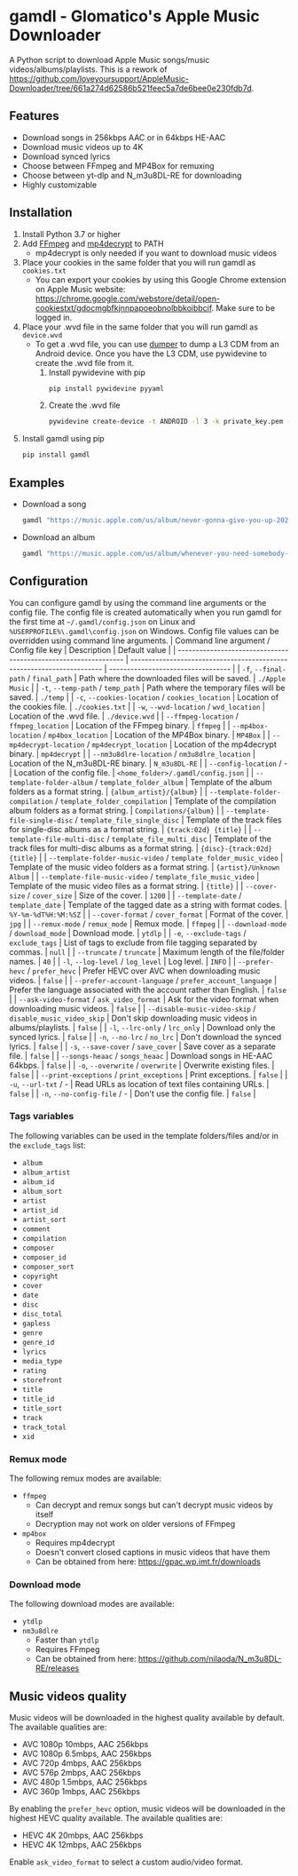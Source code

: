 # gamdl - Glomatico's Apple Music Downloader
A Python script to download Apple Music songs/music videos/albums/playlists. This is a rework of https://github.com/loveyoursupport/AppleMusic-Downloader/tree/661a274d62586b521feec5a7de6bee0e230fdb7d.

## Features
* Download songs in 256kbps AAC or in 64kbps HE-AAC
* Download music videos up to 4K
* Download synced lyrics
* Choose between FFmpeg and MP4Box for remuxing
* Choose between yt-dlp and N_m3u8DL-RE for downloading
* Highly customizable
  
## Installation
1. Install Python 3.7 or higher
2. Add [FFmpeg](https://ffmpeg.org/download.html) and [mp4decrypt](https://www.bento4.com/downloads/) to PATH
    * mp4decrypt is only needed if you want to download music videos
3. Place your cookies in the same folder that you will run gamdl as `cookies.txt`
    * You can export your cookies by using this Google Chrome extension on Apple Music website: https://chrome.google.com/webstore/detail/open-cookiestxt/gdocmgbfkjnnpapoeobnolbbkoibbcif. Make sure to be logged in.
4. Place your .wvd file in the same folder that you will run gamdl as `device.wvd`
    * To get a .wvd file, you can use [dumper](https://github.com/wvdumper/dumper) to dump a L3 CDM from an Android device. Once you have the L3 CDM, use pywidevine to create the .wvd file from it.
        1. Install pywidevine with pip
            ```bash
            pip install pywidevine pyyaml
            ```
        2. Create the .wvd file
            ```bash
            pywidevine create-device -t ANDROID -l 3 -k private_key.pem -c client_id.bin -o .
            ```
5. Install gamdl using pip
    ```bash
    pip install gamdl
    ```

## Examples
* Download a song
    ```bash
    gamdl "https://music.apple.com/us/album/never-gonna-give-you-up-2022-remaster/1626265761?i=1626265765"
    ```
* Download an album
    ```bash
    gamdl "https://music.apple.com/us/album/whenever-you-need-somebody-2022-remaster/1626265761"
    ```

## Configuration
You can configure gamdl by using the command line arguments or the config file. The config file is created automatically when you run gamdl for the first time at `~/.gamdl/config.json` on Linux and `%USERPROFILE%\.gamdl\config.json` on Windows. Config file values can be overridden using command line arguments.
| Command line argument / Config file key                         | Description                                                            | Default value                      |
| --------------------------------------------------------------- | ---------------------------------------------------------------------- | ---------------------------------- |
| `-f`, `--final-path` / `final_path`                             | Path where the downloaded files will be saved.                         | `./Apple Music`                    |
| `-t`, `--temp-path` / `temp_path`                               | Path where the temporary files will be saved.                          | `./temp`                           |
| `-c`, `--cookies-location` / `cookies_location`                 | Location of the cookies file.                                          | `./cookies.txt`                    |
| `-w`, `--wvd-location` / `wvd_location`                         | Location of the .wvd file.                                             | `./device.wvd`                     |
| `--ffmpeg-location` / `ffmpeg_location`                         | Location of the FFmpeg binary.                                         | `ffmpeg`                           |
| `--mp4box-location` / `mp4box_location`                         | Location of the MP4Box binary.                                         | `MP4Box`                           |
| `--mp4decrypt-location` / `mp4decrypt_location`                 | Location of the mp4decrypt binary.                                     | `mp4decrypt`                       |
| `--nm3u8dlre-location` / `nm3u8dlre_location`                   | Location of the N_m3u8DL-RE binary.                                    | `N_m3u8DL-RE`                      |
| `--config-location` / -                                         | Location of the config file.                                           | `<home_folder>/.gamdl/config.json` |
| `--template-folder-album` / `template_folder_album`             | Template of the album folders as a format string.                      | `{album_artist}/{album}`           |
| `--template-folder-compilation` / `template_folder_compilation` | Template of the compilation album folders as a format string.          | `Compilations/{album}`             |
| `--template-file-single-disc` / `template_file_single_disc`     | Template of the track files for single-disc albums as a format string. | `{track:02d} {title}`              |
| `--template-file-multi-disc` / `template_file_multi_disc`       | Template of the track files for multi-disc albums as a format string.  | `{disc}-{track:02d} {title}`       |
| `--template-folder-music-video` / `template_folder_music_video` | Template of the music video folders as a format string.                | `{artist}/Unknown Album`           |
| `--template-file-music-video` / `template_file_music_video`     | Template of the music video files as a format string.                  | `{title}`                          |
| `--cover-size` / `cover_size`                                   | Size of the cover.                                                     | `1200`                             |
| `--template-date` / `template_date`                             | Template of the tagged date as a string with format codes.             | `%Y-%m-%dT%H:%M:%SZ`               |
| `--cover-format` / `cover_format`                               | Format of the cover.                                                   | `jpg`                              |
| `--remux-mode` / `remux_mode`                                   | Remux mode.                                                            | `ffmpeg`                           |
| `--download-mode` / `download_mode`                             | Download mode.                                                         | `ytdlp`                            |
| `-e`, `--exclude-tags` / `exclude_tags`                         | List of tags to exclude from file tagging separated by commas.         | `null`                             |
| `--truncate` / `truncate`                                       | Maximum length of the file/folder names.                               | `40`                               |
| `-l`, `--log-level` / `log_level`                               | Log level.                                                             | `INFO`                             |
| `--prefer-hevc` / `prefer_hevc`                                 | Prefer HEVC over AVC when downloading music videos.                    | `false`                            |
| `--prefer-account-language` / `prefer_account_language`         | Prefer the language associated with the account rather than English.   | `false`                            |
| `--ask-video-format` / `ask_video_format`                       | Ask for the video format when downloading music videos.                | `false`                            |
| `--disable-music-video-skip` / `disable_music_video_skip`       | Don't skip downloading music videos in albums/playlists.               | `false`                            |
| `-l`, `--lrc-only` / `lrc_only`                                 | Download only the synced lyrics.                                       | `false`                            |
| `-n`, `--no-lrc` / `no_lrc`                                     | Don't download the synced lyrics.                                      | `false`                            |
| `-s`, `--save-cover` / `save_cover`                             | Save cover as a separate file.                                         | `false`                            |
| `--songs-heaac` / `songs_heaac`                                 | Download songs in HE-AAC 64kbps.                                       | `false`                            |
| `-o`, `--overwrite` / `overwrite`                               | Overwrite existing files.                                              | `false`                            |
| `--print-exceptions` / `print_exceptions`                       | Print exceptions.                                                      | `false`                            |
| `-u`, `--url-txt` / -                                           | Read URLs as location of text files containing URLs.                   | `false`                            |
| `-n`, `--no-config-file` / -                                    | Don't use the config file.                                             | `false`                            |


### Tags variables
The following variables can be used in the template folders/files and/or in the `exclude_tags` list:
* `album`
* `album_artist`
* `album_id`
* `album_sort`
* `artist`
* `artist_id`
* `artist_sort`
* `comment`
* `compilation`
* `composer`
* `composer_id`
* `composer_sort`
* `copyright`
* `cover`
* `date`
* `disc`
* `disc_total`
* `gapless`
* `genre`
* `genre_id`
* `lyrics`
* `media_type`
* `rating`
* `storefront`
* `title`
* `title_id`
* `title_sort`
* `track`
* `track_total`
* `xid`
  
### Remux mode
The following remux modes are available:
* `ffmpeg`
    * Can decrypt and remux songs but can't decrypt music videos by itself
    * Decryption may not work on older versions of FFmpeg
* `mp4box`
    * Requires mp4decrypt
    * Doesn't convert closed captions in music videos that have them
    * Can be obtained from here: https://gpac.wp.imt.fr/downloads

### Download mode
The following download modes are available:
* `ytdlp`
* `nm3u8dlre`
    * Faster than `ytdlp`
    * Requires FFmpeg
    * Can be obtained from here: https://github.com/nilaoda/N_m3u8DL-RE/releases

## Music videos quality
Music videos will be downloaded in the highest quality available by default. The available qualities are:
* AVC 1080p 10mbps, AAC 256kbps
* AVC 1080p 6.5mbps, AAC 256kbps
* AVC 720p 4mbps, AAC 256kbps
* AVC 576p 2mbps, AAC 256kbps
* AVC 480p 1.5mbps, AAC 256kbps
* AVC 360p 1mbps, AAC 256kbps

By enabling the `prefer_hevc` option, music videos will be downloaded in the highest HEVC quality available. The available qualities are:
* HEVC 4K 20mbps, AAC 256kbps
* HEVC 4K 12mbps, AAC 256kbps

Enable `ask_video_format` to select a custom audio/video format.
